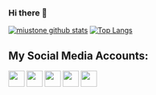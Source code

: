 ### Hi there 👋

[![miustone github stats](https://github-readme-stats.vercel.app/api?username=miustone&show_icons=true&include_all_commits=true&theme=default)](https://github.com/miustone)
[![Top Langs](https://github-readme-stats.vercel.app/api/top-langs/?username=miustone&layout=compact&langs_count=10&theme=default)](https://github.com/miustone)

## My Social Media Accounts:
[<img src="https://www.vectorlogo.zone/logos/discordapp/discordapp-icon.svg" width="32">](https://discord.gg/dZyN7Qt)
[<img src="https://www.vectorlogo.zone/logos/twitter/twitter-tile.svg" width="32">](https://twitter.com/m1u5t0n3)
[<img src="https://www.vectorlogo.zone/logos/instagram/instagram-tile.svg" width="32">](https://www.instagram.com/m1u5t0n3)
[<img src="https://www.vectorlogo.zone/logos/telegram/telegram-tile.svg" width="32">](http://t.me/m1u5t0n3)
[<img src="https://www.vectorlogo.zone/logos/linkedin/linkedin-tile.svg" width="32">](https://linkedin.com/in/m1u5t0n3/)

<!--
**Miustone/Miustone** is a ✨ _special_ ✨ repository because its `README.md` (this file) appears on your GitHub profile.

Here are some ideas to get you started:

- 🔭 I’m currently working on ...
- 🌱 I’m currently learning ...
- 👯 I’m looking to collaborate on ...
- 🤔 I’m looking for help with ...
- 💬 Ask me about ...
- 📫 How to reach me: ...
- 😄 Pronouns: ...
- ⚡ Fun fact: ...

Thanks to erfanoabdi for the ReadMe Blueprint <3
-->
